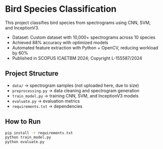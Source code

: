 # Bird Species Classification

This project classifies bird species from spectrograms using CNN, SVM, and InceptionV3.  
- Dataset: Custom dataset with 10,000+ spectrograms across 10 species  
- Achieved 88% accuracy with optimized models  
- Automated feature extraction with Python + OpenCV, reducing workload by 60%  
- Published in SCOPUS ICAETBM 2024; Copyright L-155587/2024

## Project Structure
- `data/` → spectrogram samples (not uploaded here, due to size)  
- `preprocessing.py` → data cleaning and spectrogram generation  
- `train_model.py` → training CNN, SVM, and InceptionV3 models  
- `evaluate.py` → evaluation metrics  
- `requirements.txt` → dependencies  

## How to Run
```bash
pip install -r requirements.txt
python train_model.py
python evaluate.py
